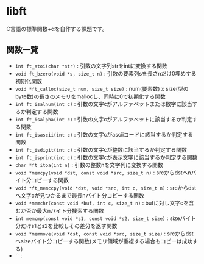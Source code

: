 # libft
C言語の標準関数+αを自作する課題です。  
## 関数一覧
  - `int ft_atoi(char *str)`                   : 引数の文字列strをintに変換する関数  
  - `void ft_bzero(void *s, size_t n)`         : 引数の要素列sを長さnだけ0埋めする初期化関数  
  - `void *ft_calloc(size_t num, size_t size)` : num(要素数) x size(型のbyte数)の長さのメモリをmallocし、同時に0で初期化する関数  
  - `int ft_isalnum(int c)`                    : 引数の文字cがアルファベットまたは数字に該当するか判定する関数  
  - `int ft_isalpha(int c)`                    : 引数の文字cがアルファベットに該当するか判定する関数  
  - `int ft_isascii(int c)`                    : 引数の文字cがasciiコードに該当するか判定する関数  
  - `int ft_isdigit(int c)`                    : 引数の文字cが整数に該当するか判定する関数
  - `int ft_isprint(int c)`                    : 引数の文字cが表示文字に該当するか判定する関数
  - `char *ft_itoa(int n)`                     : 引数の整数nを文字列に変換する関数  
  - `void *memcpy(void *dst, const void *src, size_t n)`
                                               : srcからdstへnバイト分コピーする関数  
  - `void *ft_memccpy(void *dst, void *src, int c, size_t n)`
                                               : srcからdstへ文字cが見つかるまで最長nバイト分コピーする関数  
  - `void *memchr(const void *buf, int c, size_t n)`
                                               : bufに対し文字cを含むか否か最大nバイト分捜索する関数  
  - `int memcmp(const void *s1, const void *s2, size_t size)`
                                               : sizeバイト分だけs1とs2を比較しその差分を返す関数
  - `void *memmove(void *dst, const void *src, size_t size)`
                                               : srcからdstへsizeバイト分コピーする関数(メモリ領域が重複する場合もコピーは成功する)  
  - `` : 
